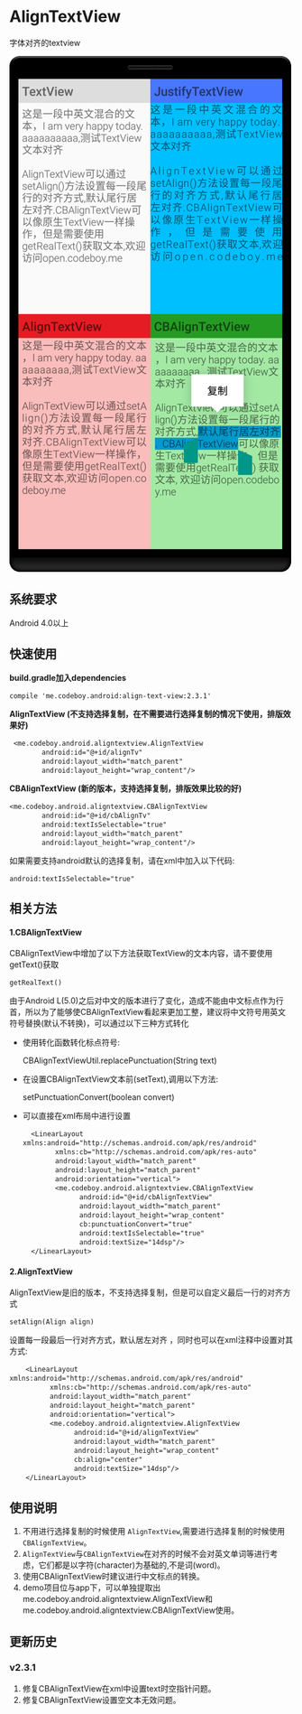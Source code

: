 # AlignTextView
字体对齐的textview
  
![截图](./screenshot-small.png)
  
## 系统要求
Android 4.0以上

## 快速使用

**build.gradle加入dependencies**

    compile 'me.codeboy.android:align-text-view:2.3.1'

**AlignTextView (不支持选择复制，在不需要进行选择复制的情况下使用，排版效果好)**

     <me.codeboy.android.aligntextview.AlignTextView
            android:id="@+id/alignTv"
            android:layout_width="match_parent"
            android:layout_height="wrap_content"/>


**CBAlignTextView (新的版本，支持选择复制，排版效果比较的好)**

    <me.codeboy.android.aligntextview.CBAlignTextView
            android:id="@+id/cbAlignTv"
            android:textIsSelectable="true"
            android:layout_width="match_parent"
            android:layout_height="wrap_content"/>


如果需要支持android默认的选择复制，请在xml中加入以下代码:

    android:textIsSelectable="true"

## 相关方法

#### 1.CBAlignTextView

CBAlignTextView中增加了以下方法获取TextView的文本内容，请不要使用getText()获取

    getRealText()
   
由于Android L(5.0)之后对中文的版本进行了变化，造成不能由中文标点作为行首，所以为了能够使CBAlignTextView看起来更加工整，建议将中文符号用英文符号替换(默认不转换)，可以通过以下三种方式转化

- 使用转化函数转化标点符号:

    CBAlignTextViewUtil.replacePunctuation(String text)
   
   
- 在设置CBAlignTextView文本前(setText),调用以下方法:
 
    setPunctuationConvert(boolean convert)
    

- 可以直接在xml布局中进行设置

        <LinearLayout xmlns:android="http://schemas.android.com/apk/res/android"
              xmlns:cb="http://schemas.android.com/apk/res-auto"
              android:layout_width="match_parent"
              android:layout_height="match_parent"
              android:orientation="vertical">
              <me.codeboy.android.aligntextview.CBAlignTextView
                    android:id="@+id/cbAlignTextView"
                    android:layout_width="match_parent"
                    android:layout_height="wrap_content"
                    cb:punctuationConvert="true"
                    android:textIsSelectable="true"
                    android:textSize="14dsp"/>    
        </LinearLayout>


#### 2.AlignTextView
AlignTextView是旧的版本，不支持选择复制，但是可以自定义最后一行的对齐方式

	setAlign(Align align)
	
设置每一段最后一行对齐方式，默认居左对齐  ，同时也可以在xml注释中设置对其方式:

	
        <LinearLayout xmlns:android="http://schemas.android.com/apk/res/android"
              xmlns:cb="http://schemas.android.com/apk/res-auto"
              android:layout_width="match_parent"
              android:layout_height="match_parent"
              android:orientation="vertical">
              <me.codeboy.android.aligntextview.AlignTextView
                    android:id="@+id/alignTextView"
                    android:layout_width="match_parent"
                    android:layout_height="wrap_content"
                    cb:align="center"
                    android:textSize="14dsp"/>    
        </LinearLayout>

## 使用说明
1.  不用进行选择复制的时候使用 `AlignTextView`,需要进行选择复制的时候使用`CBAlignTextView`。
2.  `AlignTextView`与`CBAlignTextView`在对齐的时候不会对英文单词等进行考虑，它们都是以字符(character)为基础的,不是词(word)。
3.  使用CBAlignTextView时建议进行中文标点的转换。 
4.  demo项目位与app下，可以单独提取出me.codeboy.android.aligntextview.AlignTextView和me.codeboy.android.aligntextview.CBAlignTextView使用。

## 更新历史
### v2.3.1
1. 修复CBAlignTextView在xml中设置text时空指针问题。
1. 修复CBAlignTextView设置空文本无效问题。


